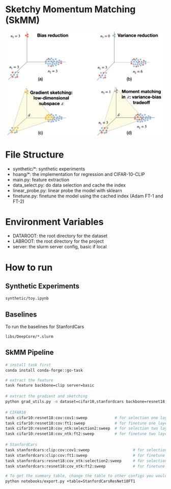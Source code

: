 # Sketchy Momentum Matching (SkMM)
<!-- figure -->
<p align="center">
  <img src="./figures/skmm.png" width="500">
</p>

# File Structure
- synthetic/*: synthetic experiments
- hoang/*: the implementation for regression and CIFAR-10-CLIP
- main.py: feature extraction
- data_select.py: do data selection and cache the index
- linear_probe.py: linear probe the model with sklearn
- finetune.py: finetune the model using the cached index (Adam FT-1 and FT-2)

# Environment Variables
- DATAROOT: the root directory for the dataset
- LABROOT: the root directory for the project
- server: the slurm server config, basic if local

# How to run

## Synthetic Experiments
```bash
synthetic/toy.ipynb
```

## Baselines
To run the baselines for StanfordCars
```bash
libs/DeepCore/*.slurm
```

## SkMM Pipeline
```bash
# install task first
conda install conda-forge::go-task
```

```bash
# extract the feature
task feature backbone=clip server=basic

# extract the gradient and sketching
python grad_utils.py -m dataset=cifar10,stanfordcars backbone=resnet18,clip +sketching_dim=16,32,64,128,256,512 +layers=-1,-2 +use_target=random hydra/launcher=basic

# CIFAR10
task cifar10:resnet18:cov:cov1:sweep            # for selection one layer
task cifar10:resnet18:cov:ft1:sweep             # for finetune one layer
task cifar10:resnet18:cov_ntk:selection2:sweep  # for selection two layers
task cifar10:resnet18:cov_ntk:ft2:sweep         # for finetune two layers

# StanfordCars
task stanfordcars:clip:cov:cov1:sweep                   # for selection one layer
task stanfordcars:clip:cov:ft1:sweep                    # for finetune one layer
task stanfordcars:resnet18:cov_ntk:selection2:sweep     # for selection two layers
task stanfordcars:resnet18:cov_ntk:ft2:sweep            # for finetune two layers
```

```bash
# To get the summary table, change the table to other configs you would like to have
python notebooks/export.py +table=StanfordCarsResNet18FT1 
```